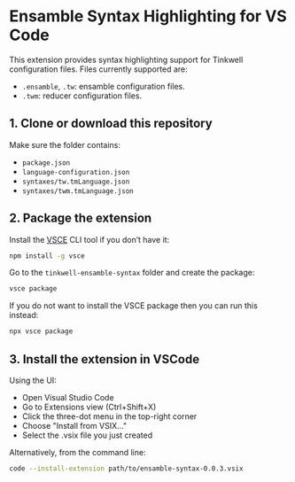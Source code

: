 # Ensamble Syntax Highlighting for VS Code

This extension provides syntax highlighting support for Tinkwell configuration files. Files currently supported are:
* `.ensamble`, `.tw`: ensamble configuration files.
* `.twm`: reducer configuration files.

## 1. Clone or download this repository

Make sure the folder contains:
- `package.json`
- `language-configuration.json`
- `syntaxes/tw.tmLanguage.json`
- `syntaxes/twm.tmLanguage.json`

## 2. Package the extension

Install the [VSCE](https://code.visualstudio.com/api/working-with-extensions/publishing-extension) CLI tool if you don’t have it:

```bash
npm install -g vsce
```

Go to the `tinkwell-ensamble-syntax` folder and create the package:

```bash
vsce package
```

If you do not want to install the VSCE package then you can run this instead:

```bash
npx vsce package
```

## 3. Install the extension in VSCode

Using the UI:

- Open Visual Studio Code
- Go to Extensions view (Ctrl+Shift+X)
- Click the three-dot menu in the top-right corner
- Choose "Install from VSIX..."
- Select the .vsix file you just created

Alternatively, from the command line:

```bash
code --install-extension path/to/ensamble-syntax-0.0.3.vsix
```